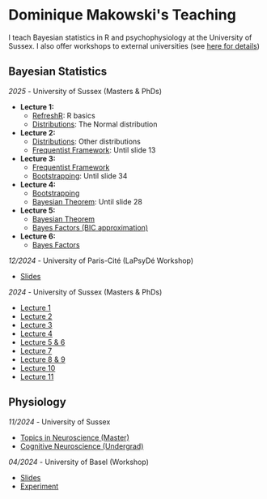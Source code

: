 # Dominique Makowski's Teaching

I teach Bayesian statistics in R and psychophysiology at the University of Sussex.
I also offer workshops to external universities (see [here for details](https://dominiquemakowski.github.io/services/))

## Bayesian Statistics

*2025* - University of Sussex (Masters & PhDs)

- **Lecture 1:**
    - [RefreshR](https://dominiquemakowski.github.io/teaching/BayesianStatistics/2025/0_RefreshR): R basics
    - [Distributions](https://dominiquemakowski.github.io/teaching/BayesianStatistics/2025/1_Distributions): The Normal distribution
- **Lecture 2:**
    - [Distributions](https://dominiquemakowski.github.io/teaching/BayesianStatistics/2025/1_Distributions): Other distributions
    - [Frequentist Framework](https://dominiquemakowski.github.io/teaching/BayesianStatistics/2025/2_Frequentist): Until slide 13
- **Lecture 3:**
    - [Frequentist Framework](https://dominiquemakowski.github.io/teaching/BayesianStatistics/2025/2_Frequentist)
    - [Bootstrapping](https://dominiquemakowski.github.io/teaching/BayesianStatistics/2025/3_Bootstrapping): Until slide 34
- **Lecture 4:**
    - [Bootstrapping](https://dominiquemakowski.github.io/teaching/BayesianStatistics/2025/3_Bootstrapping)
    - [Bayesian Theorem](https://dominiquemakowski.github.io/teaching/BayesianStatistics/2025/4_BayesTheorem): Until slide 28
- **Lecture 5:**
    - [Bayesian Theorem](https://dominiquemakowski.github.io/teaching/BayesianStatistics/2025/4_BayesTheorem)
    - [Bayes Factors (BIC approximation)](https://dominiquemakowski.github.io/teaching/BayesianStatistics/2025/5_BayesFactorsBIC)
- **Lecture 6:**
    - [Bayes Factors](https://dominiquemakowski.github.io/teaching/BayesianStatistics/2025/6_BayesFactors)

*12/2024* - University of Paris-Cité (LaPsyDé Workshop)

- [Slides](https://dominiquemakowski.github.io/teaching/BayesianStatistics/2024_LaPsyDe)

*2024* - University of Sussex (Masters & PhDs)

- [Lecture 1](https://dominiquemakowski.github.io/teaching/BayesianStatistics/2024/1_Distributions)
- [Lecture 2](https://dominiquemakowski.github.io/teaching/BayesianStatistics/2024/2_MLE)
- [Lecture 3](https://dominiquemakowski.github.io/teaching/BayesianStatistics/2024/3_Bootstrapping)
- [Lecture 4](https://dominiquemakowski.github.io/teaching/BayesianStatistics/2024/4_BayesTheorem)
- [Lecture 5 & 6](https://dominiquemakowski.github.io/teaching/BayesianStatistics/2024/5_BayesFactors)
- [Lecture 7](https://dominiquemakowski.github.io/teaching/BayesianStatistics/2024/7_Posteriors)
- [Lecture 8 & 9](https://dominiquemakowski.github.io/teaching/BayesianStatistics/2024/8_LinearModelsPriors)
- [Lecture 10](https://dominiquemakowski.github.io/teaching/BayesianStatistics/2024/9_LinearModelsPosterior)
- [Lecture 11](https://dominiquemakowski.github.io/teaching/BayesianStatistics/2024/10_Models)

## Physiology

*11/2024* - University of Sussex

- [Topics in Neuroscience (Master)](https://dominiquemakowski.github.io/teaching/Physiology/2024_PG_TopicsNeuroscience)
- [Cognitive Neuroscience (Undergrad)](https://dominiquemakowski.github.io/teaching/Physiology/2024_UG_CognitiveNeuroscience)

*04/2024* - University of Basel (Workshop)

- [Slides](https://dominiquemakowski.github.io/teaching/Physiology/2024_Basel)
- [Experiment](https://dominiquemakowski.github.io/teaching/Physiology/2024_Basel/experiment)

